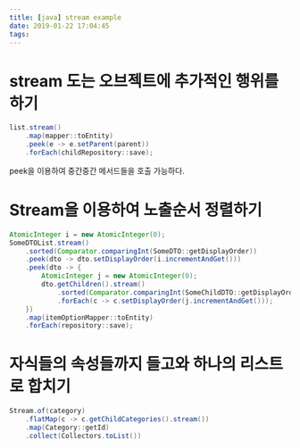 ```yaml
---
title: [java] stream example
date: 2019-01-22 17:04:45
tags:
---
```


# stream 도는 오브젝트에 추가적인 행위를 하기
```java
list.stream()
    .map(mapper::toEntity)
    .peek(e -> e.setParent(parent))
    .forEach(childRepository::save);
```

peek을 이용하여 중간중간 메서드들을 호출 가능하다.  

# Stream을 이용하여 노출순서 정렬하기  
```java
AtomicInteger i = new AtomicInteger(0);
SomeDTOList.stream()
    .sorted(Comparator.comparingInt(SomeDTO::getDisplayOrder))
    .peek(dto -> dto.setDisplayOrder(i.incrementAndGet()))
    .peek(dto -> {
        AtomicInteger j = new AtomicInteger(0);
        dto.getChildren().stream()
            .sorted(Comparator.comparingInt(SomeChildDTO::getDisplayOrder))
            .forEach(c -> c.setDisplayOrder(j.incrementAndGet()));
    })
    .map(itemOptionMapper::toEntity)
    .forEach(repository::save);
```

# 자식들의 속성들까지 들고와 하나의 리스트로 합치기  
```java
Stream.of(category)
    .flatMap(c -> c.getChildCategories().stream())
    .map(Category::getId)
    .collect(Collectors.toList())
```



<!-- more -->